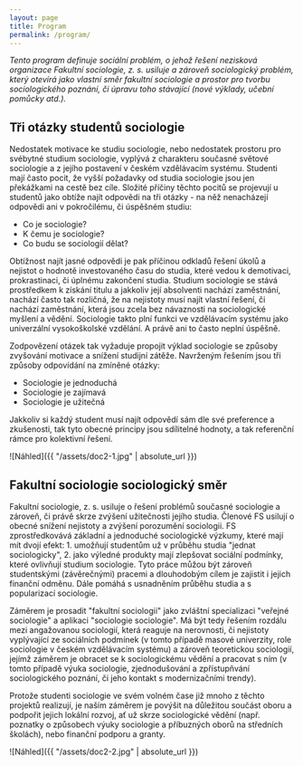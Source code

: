 ```yaml
---
layout: page
title: Program
permalink: /program/
---
```


_Tento program definuje sociální problém, o jehož řešení nezisková organizace Fakultní sociologie, z. s. usiluje a zároveň sociologický problém, který otevírá jako vlastní směr fakultní sociologie a prostor pro tvorbu sociologického poznání, či úpravu toho stávající (nové výklady, učební pomůcky atd.)._

## Tři otázky studentů sociologie

Nedostatek motivace ke studiu sociologie, nebo nedostatek prostoru pro svébytné studium sociologie, vyplývá z charakteru současné světové sociologie a z jejího postavení v českém vzdělávacím systému. Studenti mají často pocit, že vyšší požadavky od studia sociologie jsou jen překážkami na cestě bez cíle. Složité příčiny těchto pocitů se projevují u studentů jako obtíže najít odpovědi na tři otázky - na něž nenacházejí odpovědi ani v pokročilému, či úspěšném studiu: 

* Co je sociologie? 
* K čemu je sociologie? 
* Co budu se sociologií dělat? 

Obtížnost najít jasné odpovědi je pak příčinou odkladů řešení úkolů a nejistot o hodnotě investovaného času do studia, které vedou k demotivaci, prokrastinaci, či úplnému zakončení studia. Studium sociologie se stává prostředkem k získání titulu a jakkoliv její absolventi nachází zaměstnání, nachází často tak rozličná, že na nejistoty musí najít vlastní řešení, či nachází zaměstnání, která jsou zcela bez návaznosti na sociologické myšlení a vědění. Sociologie takto plní funkci ve vzdělávacím systému jako univerzální vysokoškolské vzdělání. A právě ani to často neplní úspěšně.

Zodpovězení otázek tak vyžaduje propojit výklad sociologie se způsoby zvyšování motivace a snížení studijní zátěže. Navrženým řešením jsou tři způsoby odpovídání na zmíněné otázky: 

* Sociologie je jednoduchá
* Sociologie je zajímavá
* Sociologie je užitečná 

Jakkoliv si každý student musí najít odpovědí sám dle své preference a zkušenosti, tak tyto obecné principy jsou sdílitelné hodnoty, a tak referenční rámce pro kolektivní řešení. 

![Náhled]({{ "/assets/doc2-1.jpg" | absolute_url }})

## Fakultní sociologie sociologický směr

Fakultní sociologie, z. s. usiluje o řešení problémů současné sociologie a zároveň, či právě skrze zvýšení užitečnosti jejího studia. Členové FS usilují o obecné snížení nejistoty a zvýšení porozumění sociologii. FS zprostředkovává základní a jednoduché sociologické výzkumy, které mají mít dvojí efekt: 1. umožňují studentům už v průběhu studia "jednat sociologicky", 2. jako výledné produkty mají zlepšovat sociální podmínky, které ovlivňují studium sociologie. Tyto práce můžou být zároveň studentskými (závěrečnými) pracemi a dlouhodobým cílem je zajistit i jejich finanční odměnu. Dále pomáhá s usnadněním průběhu studia a s popularizací sociologie. 

Záměrem je prosadit "fakultní sociologii" jako zvláštní specializaci "veřejné sociologie" a aplikaci "sociologie sociologie". Má být tedy řešením rozdálu mezi angažovanou sociologií, která reaguje na nerovnosti, či nejistoty vyplývající ze sociálních podmínek (v tomto případě masové univerzity, role sociologie v českém vzdělávacím systému) a zároveň teoretickou sociologií, jejímž záměrem je obracet se k sociologickému vědění a pracovat s ním (v tomto případě výuka sociologie, zjednodušování a zpřístupňvání sociologického poznání, či jeho kontakt s modernizačními trendy). 

Protože studenti sociologie ve svém volném čase již mnoho z těchto projektů realizují, je naším záměrem je povýšit na důležitou součást oboru a podpořit jejich lokální rozvoj, ať už skrze sociologické vědění (např. poznatky o způsobech výuky sociologie a příbuzných oborů na středních školách), nebo finanční podporu a granty.

![Náhled]({{ "/assets/doc2-2.jpg" | absolute_url }})

